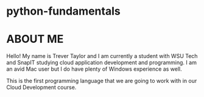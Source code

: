 # python-fundamentals

# ABOUT ME #
Hello! My name is Trever Taylor and I am currently a student with WSU Tech and SnapIT studying cloud application development and programming. I am an avid Mac user but I do have plenty of Windows experience as well. 

This is the first programming language that we are going to work with in our Cloud Development course.
